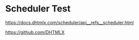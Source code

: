 # Scheduler Test

https://docs.dhtmlx.com/scheduler/api__refs__scheduler.html

https://github.com/DHTMLX